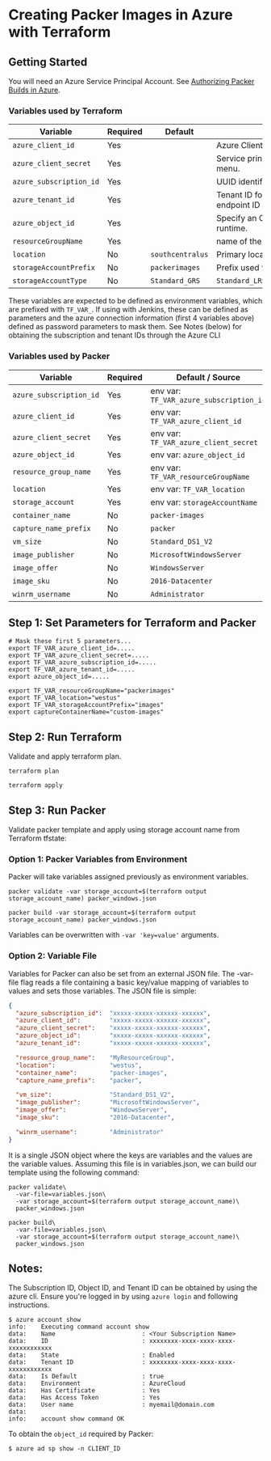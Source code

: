 # Creating Packer Images in Azure with Terraform

## Getting Started
You will need an Azure Service Principal Account. See [Authorizing Packer Builds in Azure](https://www.packer.io/docs/builders/azure-setup.html).

### Variables used by Terraform
| Variable                |Required| Default | Description |
|-------------------------|--------|---------|-------------|
| `azure_client_id`       | Yes    |         | Azure Client ID, Azure portal shows this as the *Application ID*.                 |
| `azure_client_secret`   | Yes    |         | Service principal secret / password. Found in _Keys_ from the Settings menu.      |
| `azure_subscription_id` | Yes    |         | UUID identifying your Azure subscription.                                         |
| `azure_tenant_id`       | Yes    |         | Tenant ID found in the application configure parameters, authorization endpoint ID|
| `azure_object_id`       | Yes    |         | Specify an OAuth Object ID to protect WinRM certificates created at runtime.      |
| `resourceGroupName`     | Yes    |         | name of the resource group where your VHD(s) will be stored.                      |
| `location`              | No     | `southcentralus` | Primary location for the resource group and storage account.             |
| `storageAccountPrefix`  | No     | `packerimages`   | Prefix used for the storage account name where your VHDs will be stored. |
| `storageAccountType`    | No     | `Standard_GRS`   | `Standard_LRS``Standard_GRS``Standard_RAGRS``Standard_ZRS``Premium_LRS`  |

These variables are expected to be defined as environment variables, which are prefixed with `TF_VAR_`. If using with Jenkins, these can be defined as parameters and the azure connection information (first 4 variables above) defined as password parameters to mask them.
See Notes (below) for obtaining the subscription and tenant IDs through the Azure CLI

### Variables used by Packer
| Variable                |Required | Default / Source                        |
|-------------------------|---------|-----------------------------------------|
| `azure_subscription_id` | Yes     | env var: `TF_VAR_azure_subscription_id` |
| `azure_client_id`       | Yes     | env var: `TF_VAR_azure_client_id`       |
| `azure_client_secret`   | Yes     | env var: `TF_VAR_azure_client_secret`   |
| `azure_object_id`       | Yes     | env var: `azure_object_id`              |
| `resource_group_name`   | Yes     | env var: `TF_VAR_resourceGroupName`     |
| `location`              | Yes     | env var: `TF_VAR_location`              |
| `storage_account`       | Yes     | env var: `storageAccountName`           |
| `container_name`        | No      | `packer-images`                         |
| `capture_name_prefix`   | No      | `packer`                                |
| `vm_size`               | No      | `Standard_DS1_V2`                       |
| `image_publisher`       | No      | `MicrosoftWindowsServer`                |
| `image_offer`           | No      | `WindowsServer`                         |
| `image_sku`             | No      | `2016-Datacenter`                       |
| `winrm_username`        | No      | `Administrator`                         |

## Step 1: Set Parameters for Terraform and Packer

```shell
# Mask these first 5 parameters...
export TF_VAR_azure_client_id=.....
export TF_VAR_azure_client_secret=.....
export TF_VAR_azure_subscription_id=.....
export TF_VAR_azure_tenant_id=.....
export azure_object_id=.....

export TF_VAR_resourceGroupName="packerimages"
export TF_VAR_location="westus"
export TF_VAR_storageAccountPrefix="images"
export captureContainerName="custom-images"
```

## Step 2: Run Terraform

Validate and apply terraform plan.

```shell
terraform plan

terraform apply
```

## Step 3: Run Packer

Validate packer template and apply using storage account name from Terraform tfstate:

### Option 1: Packer Variables from Environment
Packer will take variables assigned previously as environment variables.

```shell
packer validate -var storage_account=$(terraform output storage_account_name) packer_windows.json

packer build -var storage_account=$(terraform output storage_account_name) packer_windows.json
```

Variables can be overwritten with `-var 'key=value'` arguments.

### Option 2: Variable File
Variables for Packer can also be set from an external JSON file. The -var-file flag reads a file containing a basic key/value mapping of variables to values and sets those variables. The JSON file is simple:

```json
{
  "azure_subscription_id":  "xxxxx-xxxxx-xxxxxx-xxxxxx",
  "azure_client_id":        "xxxxx-xxxxx-xxxxxx-xxxxxx",
  "azure_client_secret":    "xxxxx-xxxxx-xxxxxx-xxxxxx",
  "azure_object_id":        "xxxxx-xxxxx-xxxxxx-xxxxxx",
  "azure_tenant_id":        "xxxxx-xxxxx-xxxxxx-xxxxxx",

  "resource_group_name":    "MyResourceGroup",
  "location":               "westus",
  "container_name":         "packer-images",
  "capture_name_prefix":    "packer",

  "vm_size":                "Standard_DS1_V2",
  "image_publisher":        "MicrosoftWindowsServer",
  "image_offer":            "WindowsServer",
  "image_sku":              "2016-Datacenter",

  "winrm_username":         "Administrator"
}
```
It is a single JSON object where the keys are variables and the values are the variable values. Assuming this file is in variables.json, we can build our template using the following command:

```shell
packer validate\
  -var-file=variables.json\
  -var storage_account=$(terraform output storage_account_name)\
  packer_windows.json

packer build\
  -var-file=variables.json\
  -var storage_account=$(terraform output storage_account_name)\
  packer_windows.json
```

## Notes:
The Subscription ID, Object ID, and Tenant ID can be obtained by using the azure cli. Ensure you're logged in by using `azure login` and following instructions.

```shell
$ azure account show
info:    Executing command account show
data:    Name                        : <Your Subscription Name>
data:    ID                          : xxxxxxxx-xxxx-xxxx-xxxx-xxxxxxxxxxxx
data:    State                       : Enabled
data:    Tenant ID                   : xxxxxxxx-xxxx-xxxx-xxxx-xxxxxxxxxxxx
data:    Is Default                  : true
data:    Environment                 : AzureCloud
data:    Has Certificate             : Yes
data:    Has Access Token            : Yes
data:    User name                   : myemail@domain.com
data:
info:    account show command OK
```

To obtain the `object_id` required by Packer:

```shell
$ azure ad sp show -n CLIENT_ID
```
